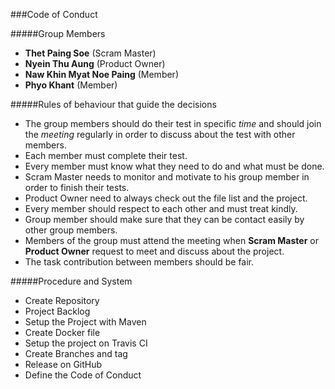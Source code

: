 ###Code of Conduct

#####Group Members
- **Thet Paing Soe** (Scram Master)
- **Nyein Thu Aung** (Product Owner)
- **Naw Khin Myat Noe Paing** (Member)
- **Phyo Khant** (Member)

#####Rules of behaviour that guide the decisions

- The group members should do their test in specific _time_ and should join the _meeting_ regularly in order to discuss about the test with other members. 
- Each member must complete their test. 
- Every member must know what they need to do and what must be done.
- Scram Master needs to monitor and motivate to his group member in order to finish their tests.
- Product Owner need to always check out the file list and the project. 
- Every member should respect to each other and must treat kindly. 
- Group member should make sure that they can be contact easily by other group members. 
- Members of the group must attend the meeting when **Scram Master** or **Product Owner** request to meet and discuss about the project.
- The task contribution between members should be fair.

#####Procedure and System

- Create Repository
- Project Backlog
- Setup the Project with Maven
- Create Docker file
- Setup the project on Travis CI
- Create Branches and tag
- Release on GitHub
- Define the Code of Conduct